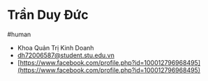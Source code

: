 # Trần Duy Đức
#human 

- Khoa Quản Trị Kinh Doanh
- dh72006587@student.stu.edu.vn
- [https://www.facebook.com/profile.php?id=100012796968495](https://www.facebook.com/profile.php?id=100012796968495)